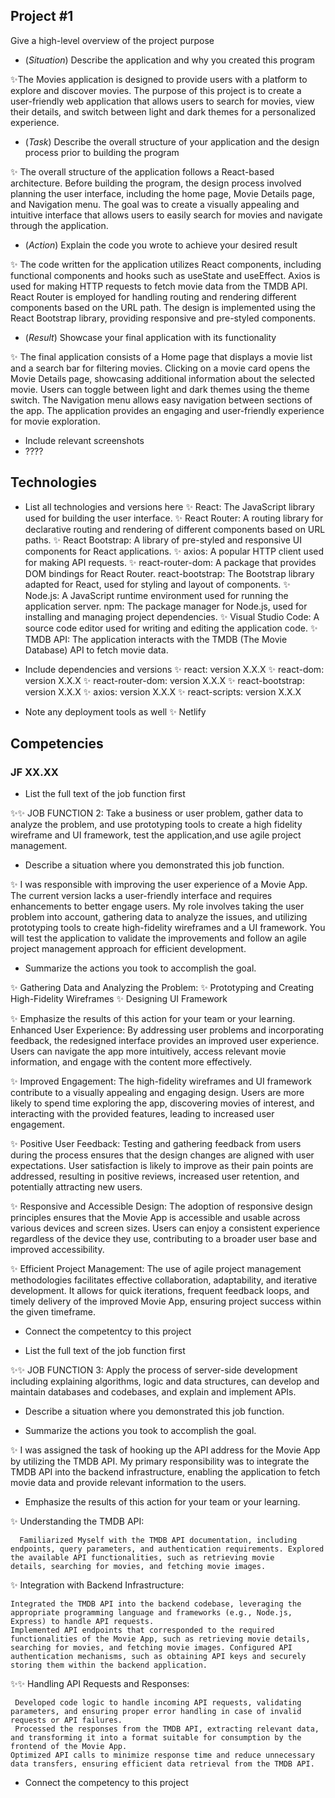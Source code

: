 ## Project #1

Give a high-level overview of the project purpose
- (*Situation*) Describe the application and why you created this program

 ✨The Movies application is designed to provide users with a platform to explore and discover movies. The purpose of this project is to create a user-friendly web application that allows users to                search for movies, view their details, and switch between light and dark themes for a personalized experience.

- (*Task*) Describe the overall structure of your application and the design process prior to building the program


✨ The overall structure of the application follows a React-based architecture. Before building the program, the design process involved planning the user interface, including the home page, Movie               Details page, and Navigation menu. The goal was to create a visually appealing and intuitive interface that allows users to easily search for movies and navigate through the application.

- (*Action*) Explain the code you wrote to achieve your desired result


✨ The code written for the application utilizes React components, including functional components and hooks such as useState and useEffect. Axios is used for making HTTP requests to fetch movie data           from the TMDB API. React Router is employed for handling routing and rendering different components based on the URL path. The design is implemented using the React Bootstrap library, providing            responsive and pre-styled components.

- (*Result*) Showcase your final application with its functionality


✨ The final application consists of a Home page that displays a movie list and a search bar for filtering movies. Clicking on a movie card opens the Movie Details page, showcasing additional                   information about the selected movie. Users can toggle between light and dark themes using the theme switch. The Navigation menu allows easy navigation between sections of the app. The application           provides an engaging and user-friendly experience for movie exploration.

- Include relevant screenshots
- ????



## Technologies
- List all technologies and versions here
✨ React: The JavaScript library used for building the user interface.
✨ React Router: A routing library for declarative routing and rendering of different components based on URL paths.
✨ React Bootstrap: A library of pre-styled and responsive UI components for React applications.
✨ axios: A popular HTTP client used for making API requests.
✨ react-router-dom: A package that provides DOM bindings for React Router.
     react-bootstrap: The Bootstrap library adapted for React, used for styling and layout of components.
✨ Node.js: A JavaScript runtime environment used for running the application server.
     npm: The package manager for Node.js, used for installing and managing project dependencies.
✨ Visual Studio Code: A source code editor used for writing and editing the application code.
✨ TMDB API: The application interacts with the TMDB (The Movie Database) API to fetch movie data.

- Include dependencies and versions
✨ react: version X.X.X
✨ react-dom: version X.X.X
✨ react-router-dom: version X.X.X
✨ react-bootstrap: version X.X.X
✨ axios: version X.X.X
✨ react-scripts: version X.X.X

- Note any deployment tools as well
✨ Netlify

## Competencies
### JF XX.XX

- List the full text of the job function first

✨✨ JOB FUNCTION 2: Take a business or user problem, 
    gather data to analyze the problem, and use prototyping tools to 
    create a high fidelity wireframe and UI framework, test the 
    application,and use agile project management.

- Describe a situation where you demonstrated this job function.

✨ I was responsible with improving the user experience of a Movie App. The current version lacks a user-friendly interface and requires enhancements to better engage users. My role involves taking the user    problem into account, gathering data to analyze the issues, and utilizing prototyping tools to create high-fidelity wireframes and a UI framework. You will test the application to validate the              improvements and follow an agile project management approach for efficient development.

- Summarize the actions you took to accomplish the goal. 

✨ Gathering Data and Analyzing the Problem:
✨ Prototyping and Creating High-Fidelity Wireframes
✨ Designing UI Framework

✨ Emphasize the results of this action for your team or your learning.
        Enhanced User Experience: By addressing user problems and incorporating feedback, the redesigned interface provides an improved user experience. Users can navigate the app more intuitively, access           relevant movie information, and engage with the content more effectively.

✨ Improved Engagement: The high-fidelity wireframes and UI framework contribute to a visually appealing and engaging design. Users are more likely to spend time exploring the app, discovering movies of        interest, and interacting with the provided features, leading to increased user engagement.

✨ Positive User Feedback: Testing and gathering feedback from users during the process ensures that the design changes are aligned with user expectations. User satisfaction is likely to improve as their pain points are addressed, resulting in positive reviews, increased user retention, and potentially attracting new users.

✨ Responsive and Accessible Design: The adoption of responsive design principles ensures that the Movie App is accessible and usable across various devices and screen sizes. Users can enjoy a consistent experience regardless of the device they use, contributing to a broader user base and improved accessibility.

✨ Efficient Project Management: The use of agile project management methodologies facilitates effective collaboration, adaptability, and iterative development. It allows for quick iterations, frequent feedback loops, and timely delivery of the improved Movie App, ensuring project success within the given timeframe. 

- Connect the competentcy to this project

- List the full text of the job function first

✨✨ JOB FUNCTION 3: Apply the process of server-side development
     including explaining algorithms, logic and data structures, 
    can develop and maintain databases and codebases, and explain 
    and implement APIs.

- Describe a situation where you demonstrated  this job function.

- Summarize the actions you took to accomplish the goal. 

✨ I was assigned the task of hooking up the API address for the Movie App by utilizing the TMDB API. My primary responsibility was to integrate the TMDB API into the backend infrastructure, enabling the       application to fetch movie data and provide relevant information to the users.

- Emphasize the results of this action for your team or your learning. 

✨ Understanding the TMDB API:

      Familiarized Myself with the TMDB API documentation, including endpoints, query parameters, and authentication requirements. Explored the available API functionalities, such as retrieving movie             details, searching for movies, and fetching movie images. 

✨ Integration with Backend Infrastructure:

    Integrated the TMDB API into the backend codebase, leveraging the appropriate programming language and frameworks (e.g., Node.js, Express) to handle API requests.
    Implemented API endpoints that corresponded to the required functionalities of the Movie App, such as retrieving movie details, searching for movies, and fetching movie images. Configured API                authentication mechanisms, such as obtaining API keys and securely storing them within the backend application.

✨✨ Handling API Requests and Responses:

     Developed code logic to handle incoming API requests, validating parameters, and ensuring proper error handling in case of invalid requests or API failures.
     Processed the responses from the TMDB API, extracting relevant data, and transforming it into a format suitable for consumption by the frontend of the Movie App.
    Optimized API calls to minimize response time and reduce unnecessary data transfers, ensuring efficient data retrieval from the TMDB API.

- Connect the competency to this project
